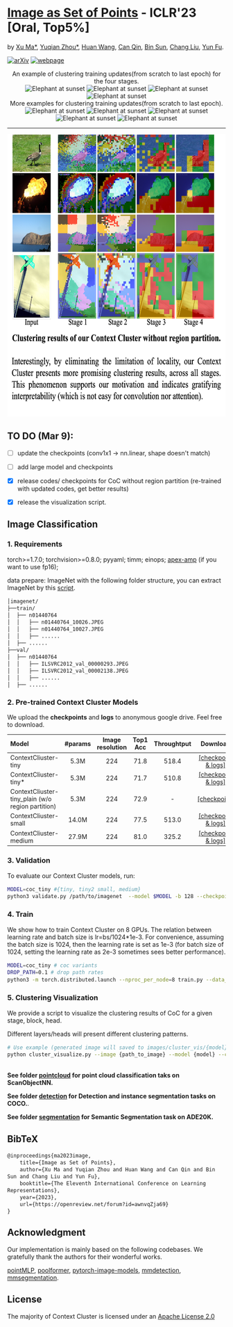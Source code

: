 # [Image as Set of Points](https://openreview.net/forum?id=awnvqZja69) - ICLR'23 [Oral, Top5%]

by [Xu Ma*](https://ma-xu.github.io/), [Yuqian Zhou*](https://yzhouas.github.io/), 
[Huan Wang](http://huanwang.tech/), [Can Qin](https://canqin.tech/), [Bin Sun](https://www.linkedin.com/in/bin-sun-2993b4142/), 
[Chang Liu](https://sites.google.com/view/cliu5/home/), [Yun Fu](http://www1.ece.neu.edu/~yunfu/). 

[![arXiv](https://img.shields.io/badge/📃-arXiv-ff69b4)](https://arxiv.org/abs/2303.01494) 
[![webpage](https://img.shields.io/badge/🖥-Website-9cf)](https://ma-xu.github.io/Context-Cluster/)
<!--
[![Open All Collab](https://colab.research.google.com/assets/colab-badge.svg)](https://colab.research.google.com/drive/1s108WmqSVH9MILOjSAu29QyAEjExOWAP?usp=sharing), 
[![Huggingface space](https://img.shields.io/badge/🤗-Huggingface%20space-brightgreen.svg)](https://huggingface.co/spaces/CVPR/LIVE)
-->

<!--<div align="center">
  <img src="uploads/img1.png" width="550px" height="380px">
</div>-->


<div align="center">
    An example of clustering training updates(from scratch to last epoch) for the four stages.
    <br>
    <img src="./images/gifcompressor/A_Stage0_Block0_Head1-min.gif" width="150px" height="150px" alt="Elephant at sunset">
    <img src="./images/gifcompressor/A_Stage1_Block3_Head2-min.gif" width="150px" height="150px" alt="Elephant at sunset">
    <img src="./images/gifcompressor/A_Stage2_Block3_Head1-min.gif" width="150px" height="150px" alt="Elephant at sunset">
    <img src="./images/gifcompressor/A_Stage3_Block1_Head4-min.gif" height="150px" alt="Elephant at sunset">
    <br>
    
</div>

<div align="center">
    More examples for clustering training updates(from scratch to last epoch).
    <br>
    <img src="./images/gifcompressor/3_Stage0_Block0_Head1-min.gif" width="150px" height="150px" alt="Elephant at sunset">
    <img src="./images/gifcompressor/F_Stage0_Block0_Head1-min.gif" width="150px" height="150px" alt="Elephant at sunset">
    <img src="./images/gifcompressor/C_Stage0_Block1_Head3-min.gif" width="150px" height="150px" alt="Elephant at sunset">
    <img src="./images/gifcompressor/B_Stage0_Block0_Head1-min.gif" width="150px" height="150px" alt="Elephant at sunset">
    <img src="./images/gifcompressor/G_Stage0_Block0_Head1-min.gif" width="150px" height="150px" alt="Elephant at sunset">
</div>


-----

<div align="center">
  <img src="uploads/rebuttal_examples.png" width="650px" height="650px">
</div>


## TO DO (Mar 9):
- [ ] update the checkpoints (conv1x1 -> nn.linear, shape doesn't match)
- [ ] add large model and checkpoints
- [x] release codes/ checkpoints for CoC without region partition (re-trained with updated codes, get better results)
- [x] release the visualization script.


## Image Classification
### 1. Requirements

torch>=1.7.0; torchvision>=0.8.0; pyyaml; timm; einops; [apex-amp](https://github.com/NVIDIA/apex) (if you want to use fp16);

data prepare: ImageNet with the following folder structure, you can extract ImageNet by this [script](https://gist.github.com/BIGBALLON/8a71d225eff18d88e469e6ea9b39cef4).

```
│imagenet/
├──train/
│  ├── n01440764
│  │   ├── n01440764_10026.JPEG
│  │   ├── n01440764_10027.JPEG
│  │   ├── ......
│  ├── ......
├──val/
│  ├── n01440764
│  │   ├── ILSVRC2012_val_00000293.JPEG
│  │   ├── ILSVRC2012_val_00002138.JPEG
│  │   ├── ......
│  ├── ......
```



### 2. Pre-trained Context Cluster Models
We upload the **checkpoints** and **logs** to anonymous google drive. Feel free to download.

| Model    |  #params | Image resolution | Top1 Acc| Throughtput | Download | 
| :---     |   :---:    |  :---: |  :---:  |  :---:  |:---:  |
| ContextCliuster-tiny  |    5.3M     |   224 |  71.8  |518.4| [[checkpoint & logs]](https://drive.google.com/drive/folders/1Q_6W3xKMX63aQOBaqiwX5y1fCj4hVOIA?usp=sharing) |
| ContextCliuster-tiny* |   5.3M     |   224 |  71.7  | 510.8| [[checkpoint & logs]](https://drive.google.com/drive/folders/1eod2CcYpLoPXmANUxT6dsNIHECbgAb0r?usp=sharing) |
| ContextCliuster-tiny_plain (w/o region partition) |   5.3M     |   224 |  72.9  | -| [[checkpoint]](https://web.northeastern.edu/smilelab/xuma/ContextCluster/checkpoints/coc_tiny_plain/coc_tiny_plain.pth.tar) |
| ContextCliuster-small  |   14.0M     |   224 |  77.5  |513.0| [[checkpoint & logs]](https://drive.google.com/drive/folders/1WSmnbSgy1I1HOTTTAQgOKEzXSvd3Kmh-?usp=sharing) |
| ContextCliuster-medium |   27.9M     |   224 |  81.0 |325.2| [[checkpoint & logs]](https://drive.google.com/drive/folders/1sPxnEHb2AHDD9bCQh6MA0I_-7EBrvlT5?usp=sharing) |



### 3. Validation

To evaluate our Context Cluster models, run:

```bash
MODEL=coc_tiny #{tiny, tiny2 small, medium}
python3 validate.py /path/to/imagenet  --model $MODEL -b 128 --checkpoint {/path/to/checkpoint} 
```



### 4. Train
We show how to train Context Cluster on 8 GPUs. The relation between learning rate and batch size is lr=bs/1024*1e-3.
For convenience, assuming the batch size is 1024, then the learning rate is set as 1e-3 (for batch size of 1024, setting the learning rate as 2e-3 sometimes sees better performance). 


```bash
MODEL=coc_tiny # coc variants
DROP_PATH=0.1 # drop path rates
python3 -m torch.distributed.launch --nproc_per_node=8 train.py --data_dir /dev/shm/imagenet --model $MODEL -b 128 --lr 1e-3 --drop-path $DROP_PATH --amp
```


### 5. Clustering Visualization
We provide a script to visualize the clustering results of CoC for a given stage, block, head.

Different layers/heads will present different clustering patterns.


```bash
# Use example (generated image will saved to images/cluster_vis/{model}):
python cluster_visualize.py --image {path_to_image} --model {model} --checkpoint {path_to_checkpoint} --stage {stage} --block {block} --head {head}
 
```


**See folder [pointcloud](pointcloud/) for point cloud classification taks on ScanObjectNN.**

**See folder [detection](detection/) for Detection and instance segmentation tasks on COCO.**.

**See folder [segmentation](segmentation/) for Semantic Segmentation task on ADE20K.**


## BibTeX

    @inproceedings{ma2023image,
        title={Image as Set of Points},
        author={Xu Ma and Yuqian Zhou and Huan Wang and Can Qin and Bin Sun and Chang Liu and Yun Fu},
        booktitle={The Eleventh International Conference on Learning Representations},
        year={2023},
        url={https://openreview.net/forum?id=awnvqZja69}
    }
    

## Acknowledgment
Our implementation is mainly based on the following codebases. We gratefully thank the authors for their wonderful works.

[pointMLP](https://github.com/ma-xu/pointMLP-pytorch), [poolformer](https://github.com/sail-sg/poolformer), [pytorch-image-models](https://github.com/rwightman/pytorch-image-models), [mmdetection](https://github.com/open-mmlab/mmdetection), [mmsegmentation](https://github.com/open-mmlab/mmsegmentation).

## License
The majority of Context Cluster is licensed under an [Apache License 2.0](https://github.com/ma-xu/Context-Cluster/blob/main/LICENSE)
